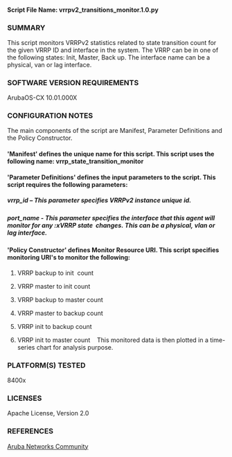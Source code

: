 #### Script File Name: vrrpv2\_transitions\_monitor.1.0.py

### SUMMARY
This script monitors VRRPv2 statistics related to state transition count for the given VRRP ID and interface in the system. The VRRP can be in one of the following states: Init, Master, Back up. The interface name can be a physical, van or lag interface.

### SOFTWARE VERSION REQUIREMENTS
ArubaOS-CX 10.01.000X

### CONFIGURATION NOTES
The main components of the script are Manifest, Parameter Definitions and the Policy Constructor.   

#### 'Manifest' defines the unique name for this script. This script uses the following name: vrrp_state_transition_monitor 

#### 'Parameter Definitions' defines the input parameters to the script. This script requires the following parameters: 

##### vrrp_id – This parameter specifies VRRPv2 instance unique id.  

##### port_name - This parameter specifies the interface that this agent will monitor for any :xVRRP state  changes. This can be a physical, vlan or lag interface. 


#### 'Policy Constructor' defines Monitor Resource URI. This script specifies monitoring URI's to monitor the following:  

1. VRRP backup to init  count 

2. VRRP master to init count 

3. VRRP backup to master count 

4. VRRP master to backup count 

5. VRRP init to backup count 

6. VRRP init to master count 
 
This monitored data is then plotted in a time-series chart for analysis purpose.  

### PLATFORM(S) TESTED
8400x

### LICENSES
Apache License, Version 2.0

### REFERENCES
[Aruba Networks Community](http://community.arubanetworks.com/t5/Network-Analytic-Engine/ct-p/NetworkAnalyticEngine)
